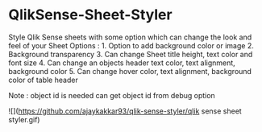 # QlikSense-Sheet-Styler
Style Qlik Sense sheets with some option which can change the look and feel of your Sheet
Options :
      1.	Option to add background color or image
      2.	Background transparency
      3.	Can change Sheet title height, text color and font size
      4.	Can change an objects header text color, text alignment, background color
      5.	Can change hover color, text alignment, background color of table header
      
Note : object id is needed can get object id from debug option

![](https://github.com/ajaykakkar93/qlik-sense-styler/qlik sense sheet styler.gif)
